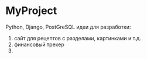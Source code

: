 # MyProject
Python, Django, PostGreSQL
идеи для разработки: 
1) сайт для рецептов с разделами, картинками и т.д.
2) финансовый трекер
3) 
